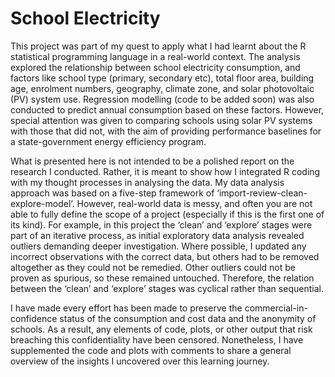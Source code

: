 # School Electricity
This project was part of my quest to apply what I had learnt about the R statistical programming language in a real-world context. The analysis explored the relationship between school electricity consumption, and factors like school type (primary, secondary etc), total floor area, building age, enrolment numbers, geography, climate zone, and solar photovoltaic (PV) system use. Regression modelling (code to be added soon) was also conducted to predict annual consumption based on these factors. However, special attention was given to comparing schools using solar PV systems with those that did not, with the aim of providing performance baselines for a state-government energy efficiency program.  

What is presented here is not intended to be a polished report on the research I conducted. Rather, it is meant to show how I integrated R coding with my thought processes in analysing the data. My data analysis approach was based on a five-step framework of ‘import-review-clean-explore-model’. However, real-world data is messy, and often you are not able to fully define the scope of a project (especially if this is the first one of its kind). For example, in this project the ‘clean’ and ‘explore’ stages were part of an iterative process, as initial exploratory data analysis revealed outliers demanding deeper investigation. Where possible, I updated any incorrect observations with the correct data, but others had to be removed altogether as they could not be remedied. Other outliers could not be proven as spurious, so these remained untouched. Therefore, the relation between the ‘clean’ and ‘explore’ stages was cyclical rather than sequential. 

I have made every effort has been made to preserve the commercial-in-confidence status of the consumption and cost data and the anonymity of schools. As a result, any elements of code, plots, or other output that risk breaching this confidentiality have been censored. Nonetheless, I have supplemented the code and plots with comments to share a general overview of the insights I uncovered over this learning journey. 


